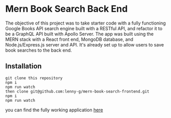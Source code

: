 # Mern Book Search Back End

The objective of this project was to take starter code with a fully functioning Google Books API search engine built with a RESTful API, and refactor it to be a GraphQL API built with Apollo Server. The app was built using the MERN stack with a React front end, MongoDB database, and Node.js/Express.js server and API. It's already set up to allow users to save book searches to the back end.

## Installation

```
git clone this repository
npm i
npm run watch
then clone git@github.com:lenny-g/mern-book-search-frontend.git
npm i
npm run watch
```

you can find the fully working application [here](https://frozen-depths-23834.herokuapp.com/)
